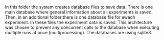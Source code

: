 In this folder the system creates database files to save data. There is one main database where general information about all experiments is saved. Then, in an additional folder there is one database file for ewach experiment. In these files the experiment data is saved. This architecture was chosen to prevent any concurrent calls to the database when executing multiple runs at once (multiprocessing). The databases are using sqlite3. 